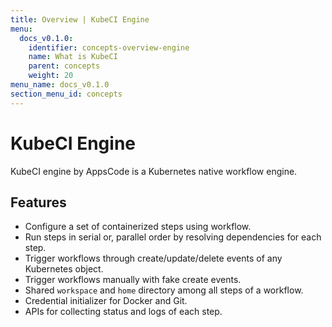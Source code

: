 ```yaml
---
title: Overview | KubeCI Engine
menu:
  docs_v0.1.0:
    identifier: concepts-overview-engine
    name: What is KubeCI
    parent: concepts
    weight: 20
menu_name: docs_v0.1.0
section_menu_id: concepts
---
```


# KubeCI Engine

KubeCI engine by AppsCode is a Kubernetes native workflow engine.

## Features

- Configure a set of containerized steps using workflow.
- Run steps in serial or, parallel order by resolving dependencies for each step.
- Trigger workflows through create/update/delete events of any Kubernetes object.
- Trigger workflows manually with fake create events.
- Shared `workspace` and `home` directory among all steps of a workflow.
- Credential initializer for Docker and Git.
- APIs for collecting status and logs of each step.
